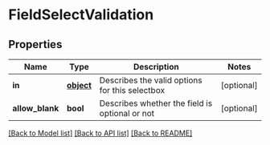 # FieldSelectValidation

## Properties
Name | Type | Description | Notes
------------ | ------------- | ------------- | -------------
**in** | [**object**](.md) | Describes the valid options for this selectbox | [optional] 
**allow_blank** | **bool** | Describes whether the field is optional or not | [optional] 

[[Back to Model list]](../README.md#documentation-for-models) [[Back to API list]](../README.md#documentation-for-api-endpoints) [[Back to README]](../README.md)


